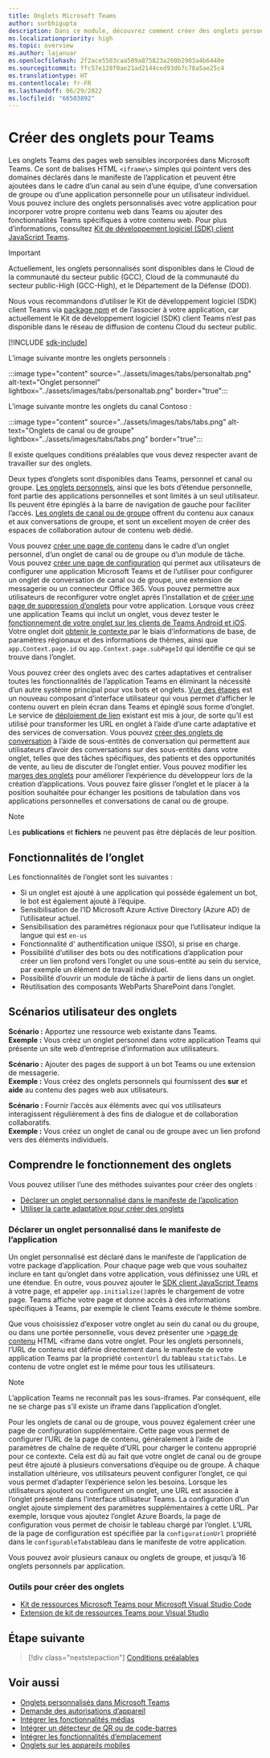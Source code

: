 ```yaml
---
title: Onglets Microsoft Teams
author: surbhigupta
description: Dans ce module, découvrez comment créer des onglets personnalisés sur la plateforme Teams, les fonctionnalités des onglets et les scénarios d’utilisation onglets
ms.localizationpriority: high
ms.topic: overview
ms.author: lajanuar
ms.openlocfilehash: 2f2ace5503caa509a875823a260b2903a4b6440e
ms.sourcegitcommit: ffc57e128f0ae21ad2144ced93db7c78a5ae25c4
ms.translationtype: HT
ms.contentlocale: fr-FR
ms.lasthandoff: 06/29/2022
ms.locfileid: "66503892"
---
```

# <a name="build-tabs-for-teams"></a>Créer des onglets pour Teams

Les onglets Teams des pages web sensibles incorporées dans Microsoft Teams. Ce sont de balises HTML `<iframe\>` simples qui pointent vers des domaines déclarés dans le manifeste de l’application et peuvent être ajoutées dans le cadre d’un canal au sein d’une équipe, d’une conversation de groupe ou d’une application personnelle pour un utilisateur individuel. Vous pouvez inclure des onglets personnalisés avec votre application pour incorporer votre propre contenu web dans Teams ou ajouter des fonctionnalités Teams spécifiques à votre contenu web. Pour plus d’informations, consultez [Kit de développement logiciel (SDK) client JavaScript Teams](/javascript/api/overview/msteams-client).

> [!IMPORTANT]
> Actuellement, les onglets personnalisés sont disponibles dans le Cloud de la communauté du secteur public (GCC), Cloud de la communauté du secteur public-High (GCC-High), et le Département de la Défense (DOD).
>
> Nous vous recommandons d’utiliser le Kit de développement logiciel (SDK) client Teams via [package npm](https://www.npmjs.com/package/@microsoft/teams-js) et de l’associer à votre application, car actuellement le Kit de développement logiciel (SDK) client Teams n’est pas disponible dans le réseau de diffusion de contenu Cloud du secteur public.

[!INCLUDE [sdk-include](~/includes/sdk-include.md)]

L’image suivante montre les onglets personnels :

:::image type="content" source="../assets/images/tabs/personaltab.png" alt-text="Onglet personnel" lightbox="../assets/images/tabs/personaltab.png" border="true":::

L’image suivante montre les onglets du canal Contoso :

:::image type="content" source="../assets/images/tabs/tabs.png" alt-text="Onglets de canal ou de groupe" lightbox="../assets/images/tabs/tabs.png" border="true":::

Il existe quelques conditions préalables que vous devez respecter avant de travailler sur des onglets.

Deux types d’onglets sont disponibles dans Teams, personnel et canal ou groupe. [Les onglets personnels](~/tabs/how-to/create-personal-tab.md), ainsi que les bots d’étendue personnelle, font partie des applications personnelles et sont limités à un seul utilisateur. Ils peuvent être épinglés à la barre de navigation de gauche pour faciliter l’accès. [Les onglets de canal ou de groupe](~/tabs/how-to/create-channel-group-tab.md) offrent du contenu aux canaux et aux conversations de groupe, et sont un excellent moyen de créer des espaces de collaboration autour de contenu web dédié.

Vous pouvez [créer une page de contenu](~/tabs/how-to/create-tab-pages/content-page.md) dans le cadre d’un onglet personnel, d’un onglet de canal ou de groupe ou d’un module de tâche. Vous pouvez [créer une page de configuration](~/tabs/how-to/create-tab-pages/configuration-page.md) qui permet aux utilisateurs de configurer une application Microsoft Teams et de l’utiliser pour configurer un onglet de conversation de canal ou de groupe, une extension de messagerie ou un connecteur Office 365. Vous pouvez permettre aux utilisateurs de reconfigurer votre onglet après l’installation et de [créer une page de suppression d’onglets](~/tabs/how-to/create-tab-pages/removal-page.md) pour votre application. Lorsque vous créez une application Teams qui inclut un onglet, vous devez tester le [fonctionnement de votre onglet sur les clients de Teams Android et iOS](~/tabs/design/tabs-mobile.md). Votre onglet doit [obtenir le contexte ](~/tabs/how-to/access-teams-context.md)par le biais d’informations de base, de paramètres régionaux et des informations de thèmes, ainsi que `app.Context.page.id` ou `app.Context.page.subPageId` qui identifie ce qui se trouve dans l’onglet.

Vous pouvez créer des onglets avec des cartes adaptatives et centraliser toutes les fonctionnalités de l’application Teams en éliminant la nécessité d’un autre système principal pour vos bots et onglets. [Vue des étapes](~/tabs/tabs-link-unfurling.md) est un nouveau composant d’interface utilisateur qui vous permet d’afficher le contenu ouvert en plein écran dans Teams et épinglé sous forme d’onglet. Le service de [déploiement de lien](~/tabs/tabs-link-unfurling.md) existant est mis à jour, de sorte qu’il est utilisé pour transformer les URL en onglet à l’aide d’une carte adaptative et des services de conversation. Vous pouvez [créer des onglets de conversation](~/tabs/how-to/conversational-tabs.md) à l’aide de sous-entités de conversation qui permettent aux utilisateurs d’avoir des conversations sur des sous-entités dans votre onglet, telles que des tâches spécifiques, des patients et des opportunités de vente, au lieu de discuter de l’onglet entier. Vous pouvez modifier les [marges des onglets](~/resources/removing-tab-margins.md) pour améliorer l’expérience du développeur lors de la création d’applications. Vous pouvez faire glisser l’onglet et le placer à la position souhaitée pour échanger les positions de tabulation dans vos applications personnelles et conversations de canal ou de groupe.

> [!NOTE]
> Les **publications** et **fichiers** ne peuvent pas être déplacés de leur position.

## <a name="tab-features"></a>Fonctionnalités de l’onglet

Les fonctionnalités de l’onglet sont les suivantes :

* Si un onglet est ajouté à une application qui possède également un bot, le bot est également ajouté à l’équipe.
* Sensibilisation de l’ID Microsoft Azure Active Directory (Azure AD) de l’utilisateur actuel.
* Sensibilisation des paramètres régionaux pour que l’utilisateur indique la langue qui est `en-us`
* Fonctionnalité d' authentification unique (SSO), si prise en charge.
* Possibilité d’utiliser des bots ou des notifications d’application pour créer un lien profond vers l’onglet ou une sous-entité au sein du service, par exemple un élément de travail individuel.
* Possibilité d’ouvrir un module de tâche à partir de liens dans un onglet.
* Réutilisation des composants WebParts SharePoint dans l’onglet.

## <a name="tabs-user-scenarios"></a>Scénarios utilisateur des onglets

**Scénario :** Apportez une ressource web existante dans Teams. \
**Exemple :** Vous créez un onglet personnel dans votre application Teams qui présente un site web d’entreprise d’information aux utilisateurs.

**Scénario :** Ajouter des pages de support à un bot Teams ou une extension de messagerie. \
**Exemple :** Vous créez des onglets personnels qui fournissent des **sur** et **aide** au contenu des pages web aux utilisateurs.

**Scénario :** Fournir l’accès aux éléments avec qui vos utilisateurs interagissent régulièrement à des fins de dialogue et de collaboration collaboratifs. \
**Exemple :** Vous créez un onglet de canal ou de groupe avec un lien profond vers des éléments individuels.

## <a name="understand-how-tabs-work"></a>Comprendre le fonctionnement des onglets

Vous pouvez utiliser l’une des méthodes suivantes pour créer des onglets :

* [Déclarer un onglet personnalisé dans le manifeste de l’application](#declare-custom-tab-in-app-manifest)
* [Utiliser la carte adaptative pour créer des onglets](~/tabs/how-to/build-adaptive-card-tabs.md)

### <a name="declare-custom-tab-in-app-manifest"></a>Déclarer un onglet personnalisé dans le manifeste de l’application

Un onglet personnalisé est déclaré dans le manifeste de l’application de votre package d’application. Pour chaque page web que vous souhaitez inclure en tant qu’onglet dans votre application, vous définissez une URL et une étendue. En outre, vous pouvez ajouter le [SDK client JavaScript Teams](/javascript/api/overview/msteams-client) à votre page, et appeler `app.initialize()`après le chargement de votre page. Teams affiche votre page et donne accès à des informations spécifiques à Teams, par exemple le client Teams exécute le thème sombre.

Que vous choisissiez d’exposer votre onglet au sein du canal ou du groupe, ou dans une portée personnelle, vous devez présenter une \>[page de contenu](~/tabs/how-to/create-tab-pages/content-page.md) HTML <iframe dans votre onglet. Pour les onglets personnels, l’URL de contenu est définie directement dans le manifeste de votre application Teams par la propriété `contentUrl` du tableau `staticTabs`. Le contenu de votre onglet est le même pour tous les utilisateurs.

> [!Note]
> L’application Teams ne reconnaît pas les sous-iframes. Par conséquent, elle ne se charge pas s’il existe un iframe dans l’application d’onglet.

Pour les onglets de canal ou de groupe, vous pouvez également créer une page de configuration supplémentaire. Cette page vous permet de configurer l’URL de la page de contenu, généralement à l’aide de paramètres de chaîne de requête d’URL pour charger le contenu approprié pour ce contexte. Cela est dû au fait que votre onglet de canal ou de groupe peut être ajouté à plusieurs conversations d’équipe ou de groupe. À chaque installation ultérieure, vos utilisateurs peuvent configurer l’onglet, ce qui vous permet d’adapter l’expérience selon les besoins. Lorsque les utilisateurs ajoutent ou configurent un onglet, une URL est associée à l’onglet présenté dans l’interface utilisateur Teams. La configuration d’un onglet ajoute simplement des paramètres supplémentaires à cette URL. Par exemple, lorsque vous ajoutez l’onglet Azure Boards, la page de configuration vous permet de choisir le tableau chargé par l’onglet. L’URL de la page de configuration est spécifiée par la `configurationUrl` propriété dans le `configurableTabs`tableau dans le manifeste de votre application.

Vous pouvez avoir plusieurs canaux ou onglets de groupe, et jusqu’à 16 onglets personnels par application.

### <a name="tools-to-build-tabs"></a>Outils pour créer des onglets

* [Kit de ressources Microsoft Teams pour Microsoft Visual Studio Code](../toolkit/visual-studio-code-overview.md)
* [Extension de kit de ressources Teams pour Visual Studio](../toolkit/visual-studio-overview.md)

## <a name="next-step"></a>Étape suivante

> [!div class="nextstepaction"]
> [Conditions préalables](~/tabs/how-to/tab-requirements.md)

## <a name="see-also"></a>Voir aussi

* [Onglets personnalisés dans Microsoft Teams](/microsoftteams/built-in-custom-tabs#develop-custom-tabs)
* [Demande des autorisations d’appareil](../concepts/device-capabilities/native-device-permissions.md)
* [Intégrer les fonctionnalités médias](../concepts/device-capabilities/media-capabilities.md)
* [Intégrer un détecteur de QR ou de code-barres](../concepts/device-capabilities/qr-barcode-scanner-capability.md)
* [Intégrer les fonctionnalités d’emplacement](../concepts/device-capabilities/location-capability.md)
* [Onglets sur les appareils mobiles](design/tabs-mobile.md#tabs-on-mobile)
